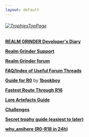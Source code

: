 ```yaml
---
layout: default
---
```

<h6><a target="_blank" research="View all games on Kongregate" href="https://www.silvergames.com/en/"><img src="/realm/img/picks/kongregate_anthill.png" alt="TrophiesTopPage" align="middle"></a></h6>

**[REALM GRINDER Developer's Diary](http://www.kongregate.com/forums/8945-realm-grinder/topics/663882-realm-grinder-developers-diary-jan-8th-2018?page=2#posts-12170739)**

**[Realm Grinder Support](http://www.divinegames.it/#support)**

**[Realm Grinder forum](http://www.kongregate.com/forums/8945)**

**[FAQ/Index of Useful Forum Threads](http://www.kongregate.com/forums/8945-realm-grinder/topics/545900-faq-index-of-useful-forum-threads/)**

**[Guide for R0](http://www.kongregate.com/forums/8945-realm-grinder/topics/643873-in-depth-guide-to-starting-realm-grinder)** by **[1bookboy](http://www.kongregate.com/accounts/1bookboy)**

**[Fastest Route Through R16](http://kongregate.com/forums/8945-realm-grinder/topics/562011-guide-fastest-route-through-r16-researches/)**

**[Lore Artefacts Guide](http://www.kongregate.com/forums/8945-realm-grinder/topics/594695-new-artefacts-requirements)**

**[Challenges](http://www.kongregate.com/forums/8945-realm-grinder/topics/564368-challenges?page=1)**

**[Secret trophy guide (easiest to later)](http://www.kongregate.com/forums/8945-realm-grinder/topics/605675-secret-trophy-guide-easiest-to-later)**

**[why_amihere (R0-R18 in 24h)](http://www.kongregate.com/forums/8945-realm-grinder/topics/607521)**


